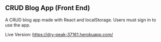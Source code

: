 ## CRUD Blog App (Front End)

A CRUD blog app made with React and localStorage.
Users must sign in to use the app.

Live Version:
https://dry-peak-37161.herokuapp.com/
